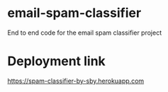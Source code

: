 # email-spam-classifier
End to end code for the email spam classifier project
# Deployment link 
https://spam-classifier-by-sby.herokuapp.com
